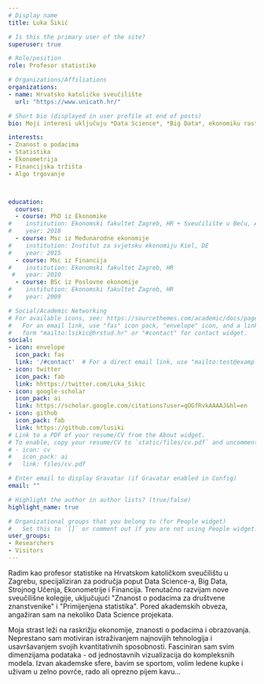 ```yaml
---
# Display name
title: Luka Šikić

# Is this the primary user of the site?
superuser: true

# Role/position
role: Profesor statistike

# Organizations/Affiliations
organizations:
- name: Hrvatsko katoličko sveučilište
  url: "https://www.unicath.hr/"

# Short bio (displayed in user profile at end of posts)
bio: Moji interesi uključuju *Data Science*, *Big Data*, ekonomiku rasta, ekonometriju i primjenjene kvantitativne metode.

interests:
- Znanost o podacima
- Statistika
- Ekonometrija
- Financijska tržišta
- Algo trgovanje



education:
  courses:
  - course: PhD iz Ekonomike
#    institution: Ekonomski fakultet Zagreb, HR + Sveučilište u Beču, AT
#    year: 2018
  - course: Msc iz Međunarodne ekonomije
#    institution: Institut za svjetsku ekonomiju Kiel, DE 
#    year: 2015
  - course: Msc iz Financija
#    institution: Ekonomski fakultet Zagreb, HR 
 #   year: 2010
  - course: BSc iz Poslovne ekonomije 
#    institution: Ekonomski fakultet Zagreb, HR
#    year: 2009

# Social/Academic Networking
# For available icons, see: https://sourcethemes.com/academic/docs/page-builder/#icons
#   For an email link, use "fas" icon pack, "envelope" icon, and a link in the
#   form "mailto:lsikic@hrstud.hr" or "#contact" for contact widget.
social:
- icon: envelope
  icon_pack: fas
  link: '/#contact'  # For a direct email link, use "mailto:test@example.org".
- icon: twitter
  icon_pack: fab
  link: hhttps://twitter.com/Luka_Sikic
- icon: google-scholar
  icon_pack: ai
  link: https://scholar.google.com/citations?user=qOGfRvkAAAAJ&hl=en
- icon: github
  icon_pack: fab
  link: https://github.com/lusiki
# Link to a PDF of your resume/CV from the About widget.
# To enable, copy your resume/CV to `static/files/cv.pdf` and uncomment the lines below.
# - icon: cv
#   icon_pack: ai
#   link: files/cv.pdf

# Enter email to display Gravatar (if Gravatar enabled in Config)
email: ""

# Highlight the author in author lists? (true/false)
highlight_name: true

# Organizational groups that you belong to (for People widget)
#   Set this to `[]` or comment out if you are not using People widget.
user_groups:
- Researchers
- Visitors
---
```

Radim kao profesor statistike na Hrvatskom katoličkom sveučilištu u Zagrebu, specijaliziran za područja poput Data Science-a, Big Data, Strojnog Učenja, Ekonometrije i Financija. Trenutačno razvijam nove sveučilišne kolegije, uključujući "Znanost o podacima za društvene znanstvenike" i "Primijenjena statistika". Pored akademskih obveza, angažiran sam na nekoliko Data Science projekata.

Moja strast leži na raskrižju ekonomije, znanosti o podacima i obrazovanja. Neprestano sam motiviran istraživanjem najnovijih tehnologija i usavršavanjem svojih kvantitativnih sposobnosti. Fasciniran sam svim dimenzijama podataka - od jednostavnih vizualizacija do kompleksnih modela. Izvan akademske sfere, bavim se sportom,  volim ledene kupke i uživam u zelno povrće, rado ali oprezno pijem kavu...
